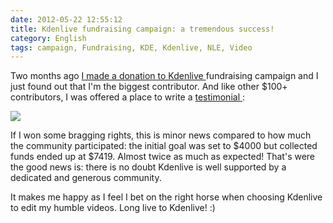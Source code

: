 ```yaml
---
date: 2012-05-22 12:55:12
title: Kdenlive fundraising campaign: a tremendous success!
category: English
tags: campaign, Fundraising, KDE, Kdenlive, NLE, Video
---
```


Two months ago [I made a donation to Kdenlive
](https://kevin.deldycke.com/2012/03/200-dollars-kdenlive-contribution/)
fundraising campaign and I just found out that I'm the biggest contributor. And
like other $100+ contributors, I was offered a place to write a [testimonial
](https://kdenlive.org/fundraising-campaign-2012):

![](/uploads/2012/kdenlive-testimonial.png)

If I won some bragging rights, this is minor news compared to how much the
community participated: the initial goal was set to $4000 but collected funds
ended up at $7419. Almost twice as much as expected! That's were the good news
is: there is no doubt Kdenlive is well supported by a dedicated and generous
community.

It makes me happy as I feel I bet on the right horse when choosing Kdenlive to
edit my humble videos. Long live to Kdenlive! :)
